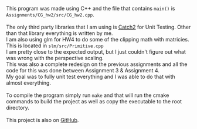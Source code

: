 This program was made using C++ and the file that contains `main()` is `Assignments/CG_hw2/src/CG_hw2.cpp`. \
\
The only third party libraries that I am using is [Catch2](https://github.com/catchorg/Catch2) for Unit Testing. Other than that library everything is written by me. \
I am also using glm for HW4 to do some of the clipping math with matricies. This is located in `slm/src/Primitive.cpp` \
I am pretty close to the expected output, but I just couldn't figure out what was wrong with the perspective scaling. \
This was also a complete redesign on the previous assignments and all the code for this was done between Assignment 3 & Assignment 4. \
My goal was to fully unit test everything and I was able to do that with almost everything. \
\
To compile the program simply run `make` and that will run the cmake commands to build the project as well as copy the executable to the root directory. \
\
This project is also on [GitHub](https://github.com/lawrencemsteven/SoftwareRenderer).